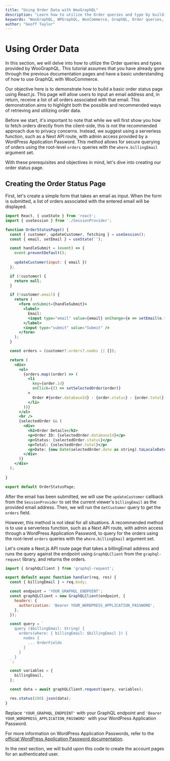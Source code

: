 ```yaml
---
title: "Using Order Data with WooGraphQL"
description: "Learn how to utilize the Order queries and type by building a basic order status page in React.js that works by taking an `email` and returning a list of all the orders connected to that `email`."
keywords: "WooGraphQL, WPGraphQL, WooCommerce, GraphQL, Order queries, React.js, order status page"
author: "Geoff Taylor"
---
```


# Using Order Data

In this section, we will delve into how to utilize the Order queries and types provided by WooGraphQL. This tutorial assumes that you have already gone through the previous documentation pages and have a basic understanding of how to use GraphQL with WooCommerce.

Our objective here is to demonstrate how to build a basic order status page using React.js. This page will allow users to input an email address and, in return, receive a list of all orders associated with that email. This demonstration aims to highlight both the possible and recommended ways of retrieving and utilizing order data.

Before we start, it's important to note that while we will first show you how to fetch orders directly from the client-side, this is not the recommended approach due to privacy concerns. Instead, we suggest using a serverless function, such as a Next API route, with admin access provided by a WordPress Application Password. This method allows for secure querying of orders using the root-level `orders` queries with the `where.billingEmail` argument set.

With these prerequisites and objectives in mind, let's dive into creating our order status page.

## Creating the Order Status Page

First, let's create a simple form that takes an email as input. When the form is submitted, a list of orders associated with the entered email will be displayed. 

```jsx
import React, { useState } from 'react';
import { useSession } from './SessionProvider';

function OrderStatusPage() {
  const { customer, updateCustomer, fetching } = useSession();
  const { email, setEmail } = useState('');

  const handleSubmit = (event) => {
    event.preventDefault();
    
    updateCustomer(input: { email })
  };

  if (!customer) {
    return null;
  }

  if (!customer.email) {
    return (
      <form onSubmit={handleSubmit}>
        <label>
          Email:
          <input type="email" value={email} onChange={e => setEmail(e.target.value)} />
        </label>
        <input type="submit" value="Submit" />
      </form>
    );
  }

  const orders = (customer?.orders?.nodes || []);

  return (
    <div>
      <ul>
        {orders.map((order) => (
          <li
            key={order.id}
            onClick={() => setSelectedOrder(order)}
          >
            Order #{order.databaseId} - {order.status} - {order.total}
          </li>
        ))}
      </ul>
      <hr />
      {selectedOrder && (
        <div>
          <h2>Order Details</h2>
          <p>Order ID: {selectedOrder.databaseId}</p>
          <p>Status: {selectedOrder.status}</p>
          <p>Total: {selectedOrder.total}</p>
          <p>Date: {new Date(selectedOrder.date as string).toLocaleDateString()}</p>
        </div>
      )}
    </div>
  );
  
}

export default OrderStatusPage;
```

After the email has been submitted, we will use the `updateCustomer` callback from the `SessionProvider` to set the current viewer's `billingEmail` as the provided email address. Then, we will run the `GetCustomer` query to get the `orders` field.

However, this method is not ideal for all situations. A recommended method is to use a serverless function, such as a Next API route, with admin access through a WordPress Application Password, to query for the orders using the root-level `orders` queries with the `where.billingEmail` argument set.

Let's create a Next.js API route page that takes a billingEmail address and runs the query against the endpoint using `GraphQLClient` from the `graphql-request` library, and returns the orders. 

```jsx
import { GraphQLClient } from 'graphql-request';

export default async function handler(req, res) {
  const { billingEmail } = req.body;

  const endpoint = 'YOUR_GRAPHQL_ENDPOINT';
  const graphQLClient = new GraphQLClient(endpoint, {
    headers: {
      authorization: 'Bearer YOUR_WORDPRESS_APPLICATION_PASSWORD',
    },
  });

  const query = `
    query ($billingEmail: String) {
      orders(where: { billingEmail: $billingEmail }) {
        nodes {
          ... OrderFields
        }
      }
    }
  `;

  const variables = {
    billingEmail,
  };

  const data = await graphQLClient.request(query, variables);

  res.status(200).json(data);
}
```

Replace `'YOUR_GRAPHQL_ENDPOINT'` with your GraphQL endpoint and `'Bearer YOUR_WORDPRESS_APPLICATION_PASSWORD'` with your WordPress Application Password. 

For more information on WordPress Application Passwords, refer to the [official WordPress Application Password documentation](https://developer.wordpress.org/rest-api/using-the-rest-api/authentication/application-passwords/).

In the next section, we will build upon this code to create the account pages for an authenticated user.
